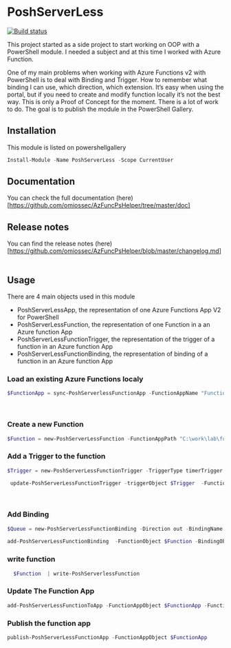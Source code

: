 # PoshServerLess

[![Build status](https://dev.azure.com/powershell-paris/AzFuncPsHelper/_apis/build/status/AzFuncPsHelper-CI)](https://dev.azure.com/powershell-paris/AzFuncPsHelper/_build/latest?definitionId=1)
 




This project started as a side project to start working on OOP with a PowerShell module. I needed a subject and at this time I worked with Azure Function. 

 One of my main problems when working with Azure Functions v2 with PowerShell is to deal with Binding and Trigger. How to remember what binding I can use, which direction, which extension. It’s easy when using the portal, but if you need to create and modify function locally it’s not the best way. 
This is only a Proof of Concept for the moment. There is a lot of work to do. 
The goal is to publish the module in the PowerShell Gallery. 

## Installation
This module is listed on powershellgallery

```powershell
Install-Module -Name PoshServerLess -Scope CurrentUser
```

## Documentation 

You can check the full documentation (here)[https://github.com/omiossec/AzFuncPsHelper/tree/master/doc]

## Release notes 

You can find the release notes (here)[https://github.com/omiossec/AzFuncPsHelper/blob/master/changelog.md]
 
## Usage

There are 4 main objects used in this module

* PoshServerLessApp, the representation of one Azure Functions App V2 for PowerShell
* PoshServerLessFunction, the representation of one Function in a an Azure  function App
* PoshServerLessFunctionTrigger, the representation of the trigger of a function in an Azure function App
* PoshServerLessFunctionBinding, the representation of binding of a function in an Azure function App




### Load an existing Azure Functions localy

```powershell
$FunctionApp = sync-PoshServerlessFunctionApp -FunctionAppName "FunctionName" -ResourceGroupName "RGName" -LocalFunctionPath "C:\work\lab\functions\FunctionName"
```

 
### Create a new Function

```powershell
$Function = new-PoshServerLessFunction -FunctionAppPath "C:\work\lab\functions\FunctionName" -FunctionName "TimerFunction"
``` 

### Add a Trigger to the function

```powershell
$Trigger = new-PoshServerLessFunctionTrigger -TriggerType timerTrigger -Schedule "0 */5 * * * *"
 
 update-PoshServerLessFunctionTrigger -triggerObject $Trigger  -FunctionObject $Function
```

 
### Add Binding 

```powershell
$Queue = new-PoshServerLessFunctionBinding -Direction out -BindingName MyQueue – connection AzureWebStorage -queueName myAzureQueue
 
add-PoshServerLessFunctionBinding  -FunctionObject $Function -BindingObject $Queue
```

### write function
```powershell
  $Function  | write-PoshServerlessFunction 
  ```

### Update The Function App 

```powershell
add-PoshServerLessFunctionToApp -FunctionAppObject $FunctionApp -FunctionObject $function
```

### Publish the function app 

```powershell
publish-PoshServerLessFunctionApp -FunctionAppObject $FunctionApp
```
 
